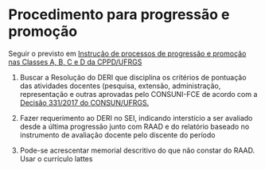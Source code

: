 # Procedimento para progressão e promoção

Seguir o previsto em [Instrução de processos de progressão e promoção nas Classes A, B, C e D da CPPD/UFRGS](https://www.ufrgs.br/cppd/?page_id=4089)

1. Buscar a Resolução do DERI que disciplina os critérios de pontuação das atividades docentes (pesquisa, extensão, administração, representação e outras aprovadas pelo CONSUNI-FCE de acordo com a [Decisão 331/2017 do CONSUN/UFRGS.](https://www.ufrgs.br/cppd/wp-content/uploads/Decis%C3%A3o-n%C2%BA-331-2017-CONSUN.pdf)

2. Fazer requerimento ao DERI no SEI, indicando interstício a ser avaliado desde a última progressão junto com RAAD e do relatório baseado no instrumento de avaliação docente pelo discente do período

3. Pode-se acrescentar memorial descritivo do que não constar do RAAD.  Usar o currículo lattes

